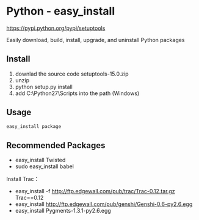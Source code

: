 # Python - easy_install

https://pypi.python.org/pypi/setuptools

Easily download, build, install, upgrade, and uninstall Python packages


## Install

1. downlad the source code setuptools-15.0.zip
1. unzip
1. python setup.py install
1. add C:\Python27\Scripts into the path (Windows)

## Usage

```bash
easy_install package
```

## Recommended Packages

* easy_install Twisted
* sudo easy_install babel

Install Trac：

* easy_install -f http://ftp.edgewall.com/pub/trac/Trac-0.12.tar.gz Trac==0.12
* easy_install http://ftp.edgewall.com/pub/genshi/Genshi-0.6-py2.6.egg
* easy_install Pygments-1.3.1-py2.6.egg
